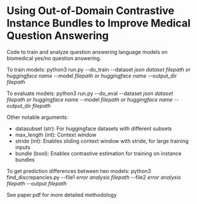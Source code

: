 # Using Out-of-Domain Contrastive Instance Bundles to Improve Medical Question Answering

Code to train and analyze question answering language models on biomedical yes/no question answering.

To train models: python3 run.py --do_train --dataset *json dataset filepath or huggingface name* --model *filepath or huggingface name* --output_dir *filepath*

To evaluate models: python3 run.py --do_eval --dataset *json dataset filepath or huggingface name* --model *filepath or huggingface name* --output_dir *filepath*

Other notable arguments:
- datasubset (str): For huggingface datasets with different subsets
- max_length (int): Context window
- stride (int): Enables sliding context window with stride, for large training inputs
- bundle (bool): Enables contrastive estimation for training on instance bundles

To get prediction differences between two models: python3 find_discrepancies.py --file1 *error analysis filepath* --file2 *error analysis filepath* --output *filepath*

See paper.pdf for more detailed methodology
